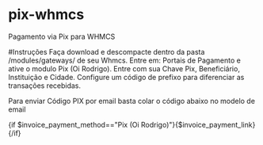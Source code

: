 # pix-whmcs
Pagamento via Pix para WHMCS

#Instruções
Faça download e descompacte dentro da pasta /modules/gateways/ de seu Whmcs.
Entre em: Portais de Pagamento e ative o modulo Pix (Oi Rodrigo).
Entre com sua Chave Pix, Beneficiário, Instituição e Cidade.
Configure um código de prefixo para diferenciar as transações recebidas.

Para enviar Código PIX por email basta colar o código abaixo no modelo de email

{if $invoice_payment_method=="Pix (Oi Rodrigo)"}{$invoice_payment_link}{/if}
